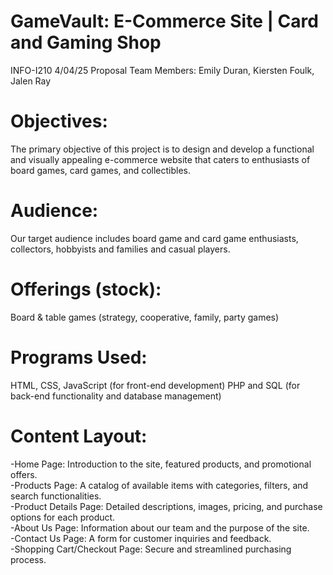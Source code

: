 # GameVault: E-Commerce Site | Card and Gaming Shop

INFO-I210
4/04/25
Proposal
Team Members: Emily Duran, Kiersten Foulk, Jalen Ray

# Objectives:
The primary objective of this project is to design and develop a functional and visually appealing e-commerce website that caters to enthusiasts of board games, card games, and collectibles.

# Audience:
Our target audience includes board game and card game enthusiasts, collectors, hobbyists and families and casual players.

# Offerings (stock):
Board & table games (strategy, cooperative, family, party games)

# Programs Used:
HTML, CSS, JavaScript (for front-end development)
PHP and SQL (for back-end functionality and database management)

# Content Layout: 
-Home Page: Introduction to the site, featured products, and promotional offers.  
-Products Page: A catalog of available items with categories, filters, and search functionalities.  
-Product Details Page: Detailed descriptions, images, pricing, and purchase options for each product.  
-About Us Page: Information about our team and the purpose of the site.  
-Contact Us Page: A form for customer inquiries and feedback.  
-Shopping Cart/Checkout Page: Secure and streamlined purchasing process.  
